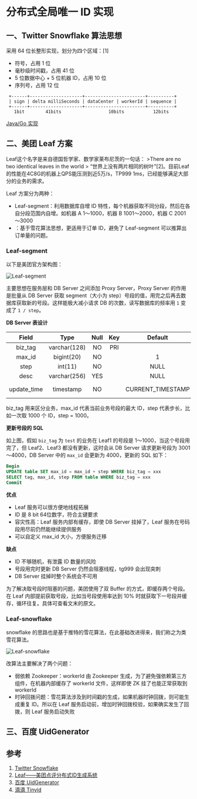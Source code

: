 # 分布式全局唯一 ID 实现

## 一、Twitter Snowflake 算法思想

采用 64 位长整形实现，划分为四个区域：[1]

- 符号，占用 1 位
- 毫秒级时间戳，占用 41 位
- 5 位数据中心 + 5 位机器 ID，占用 10 位
- 序列号，占用 12 位

```
 +------+--------------------+-----------------------+----------+
 | sign | delta milliSeconds | dataCenter | workerId | sequence |
 +------+--------------------+-----------------------+----------+
   1bit        41bits                  10bits           12bits
```

[Java/Go 实现](https://github.com/z1ming/Twitter-Snowflake-implementation)

## 二、美团 Leaf 方案

Leaf这个名字是来自德国哲学家、数学家莱布尼茨的一句话： >There are no two identical leaves in the world > “世界上没有两片相同的树叶”[2]。目前Leaf的性能在4C8G的机器上QPS能压测到近5万/s，TP999 1ms，已经能够满足大部分的业务的需求。

Leaf 方案分为两种：

- Leaf-segment：利用数据库自增 ID 特性，每个机器获取不同分段，然后在各自分段范围内自增。如机器 A 1～1000，机器 B 1001～2000，机器 C 2001～3000
- ：基于雪花算法思想，更适用于订单 ID，避免了 Leaf-segment 可以推算出订单量的问题。

### Leaf-segment 

以下是美团官方架构图：

![Leaf-segment](../images/文章/id/Leaf-segment.png)

主要思想在服务层和 DB Server 之间添加 Proxy Server，Proxy Server 的作用是批量从 DB Server 获取 segment（大小为 step）号段的值，用完之后再去数据库获取新的号段。这样能极大减小请求 DB 的次数，读写数据库的频率用 `1` 变成了 `1 / step`。

**DB Server 表设计**

|    Field    | Type         | Null | Key | Default           | Extra                       |
|:-----------:|:------------:|:----:|:---:|:-------:|:-----:|
|   biz_tag   | varchar(128) | NO   | PRI |                   |                             |
|   max_id    | bigint(20)   | NO   |     | 1                 |                             |
|    step     | int(11)      | NO   |     | NULL              |                             |
|    desc     | varchar(256) | YES  |     | NULL              |                             |
| update_time | timestamp    | NO   |     | CURRENT_TIMESTAMP | on update CURRENT_TIMESTAMP |

biz_tag 用来区分业务，max_id 代表当前业务号段的最大 ID，step 代表步长，比如一次取 1000 个 ID，step = 1000。

**更新号段的 SQL**

如上图，假如 `biz_tag` 为 `test` 的业务在 Leaf1 的号段是 1～1000，当这个号段用完了，但 Leaf2、Leaf3 都没有更新，这时会从 DB Server 请求更新号段为 3001～4000，DB Server 中的 `max_id` 会更新为 4000，更新的 SQL 如下： 

```sql
Begin
UPDATE table SET max_id = max_id + step WHERE biz_tag = xxx
SELECT tag, max_id, step FROM table WHERE biz_tag = xxx
Commit
```

**优点**

- Leaf 服务可以很方便地线程拓展
- ID 是 8 bit 64位数字，符合主键要求
- 容灾性高：Leaf 服务内部有缓存，即使 DB Server 挂掉了，Leaf 服务在号码段用尽前仍然能继续提供服务
- 可以自定义 max_id 大小，方便服务迁移

**缺点**

- ID 不够随机，有泄露 ID 数量的风险
- 号段用完时更新 DB Server 仍然会阻塞线程，tg999 会出现突刺
- DB Server 挂掉时整个系统会不可用

为了解决取号段时阻塞的问题，美团使用了双 Buffer 的方式，即缓存两个号段。在 Leaf 内部提前获取号段，比如当号段使用率达到 10% 时就获取下一号段并缓存，循环往复。具体可查看文末的原文。

### Leaf-snowflake

snowflake 的思路也是基于推特的雪花算法，在此基础改进得来，我们称之为类雪花算法。

![Leaf-snowflake](../images/文章/id/Leaf-snowflake.png)

改算法主要解决了两个问题：

- 弱依赖 Zookeeper：workerId 由 Zookeeper 生成，为了避免强依赖第三方组件，在机器内部缓存了 workerId 文件，这样即使 ZK 挂了也能正常获取到 workerId
- 时钟回拨问题：雪花算法涉及到时间戳的生成，如果机器时钟回拨，则可能生成重复 ID。所以在 Leaf 服务启动前，增加时钟回拨校验，如果确实发生了回拨，则 Leaf 服务启动失败

## 三、百度 UidGenerator



## 参考

1. [Twitter Snowflake](https://github.com/twitter-archive/snowflake)
2. [Leaf——美团点评分布式ID生成系统](https://tech.meituan.com/2017/04/21/mt-leaf.html)
2. [百度 UidGenerator](https://github.com/baidu/uid-generator/blob/master/README.zh_cn.md)
3. [滴滴 Tinyid](https://github.com/didi/tinyid)

